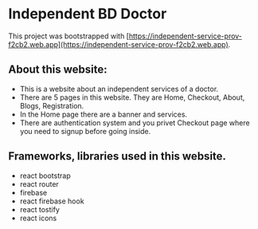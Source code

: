 # Independent BD Doctor

This project was bootstrapped with [https://independent-service-prov-f2cb2.web.app](https://independent-service-prov-f2cb2.web.app).

## About this website: 
* This is a website about an independent services of a doctor.
* There are 5 pages in this website. They are Home, Checkout, About, Blogs, Registration.
* In the Home page there are a banner and services.
* There are authentication system and you privet Checkout page where you need to signup before going inside.

## Frameworks, libraries used in this website.
* react bootstrap
* react router
* firebase
* react firebase hook
* react tostify
* react icons
